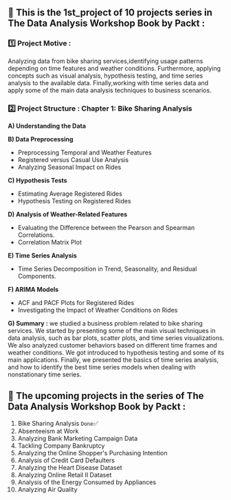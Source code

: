  ## 📌 This is the 1st_project of 10 projects series in The Data Analysis Workshop Book by Packt :

### 1️⃣ Project Motive : 
Analyzing data from bike sharing services,identifying usage patterns depending on time features and weather 
conditions. Furthermore, applying concepts such as visual analysis, 
hypothesis testing, and time series analysis to the available data. Finally,working with time series data and 
apply some of the main data analysis techniques to business scenarios.

### ️2️⃣ Project Structure : Chapter 1: Bike Sharing Analysis
**A) Understanding the Data**

**B) Data Preprocessing**
- Preprocessing Temporal and Weather Features
- Registered versus Casual Use Analysis
- Analyzing Seasonal Impact on Rides

**C) Hypothesis Tests**
- Estimating Average Registered Rides
- Hypothesis Testing on Registered Rides

**D) Analysis of Weather-Related Features**
- Evaluating the Difference between the Pearson and Spearman Correlations.
- Correlation Matrix Plot

**E) Time Series Analysis**
- Time Series Decomposition in Trend, Seasonality, and Residual Components.

**F) ARIMA Models**
- ACF and PACF Plots for Registered Rides
- Investigating the Impact of Weather Conditions on Rides

**G) Summary :**
we studied a business problem related to bike sharing services. We started by presenting some of the main visual techniques in data analysis, such as 
bar plots, scatter plots, and time series visualizations. We also analyzed customer behaviors based on different time frames and weather conditions. 
We got introduced to hypothesis testing and some of its main applications. Finally, we presented the basics of time series analysis, and how to identify 
the best time series models when dealing with nonstationary time series.

 ## 📌 The upcoming projects in the series of The Data Analysis Workshop Book by Packt :
 1. Bike Sharing Analysis `Done`✅
 2. Absenteeism at Work
 3. Analyzing Bank Marketing Campaign Data
 4. Tackling Company Bankruptcy
 5. Analyzing the Online Shopper's Purchasing Intention
 6. Analysis of Credit Card Defaulters
 7. Analyzing the Heart Disease Dataset
 8. Analyzing Online Retail II Dataset
 9. Analysis of the Energy Consumed by Appliances 
 10. Analyzing Air Quality
